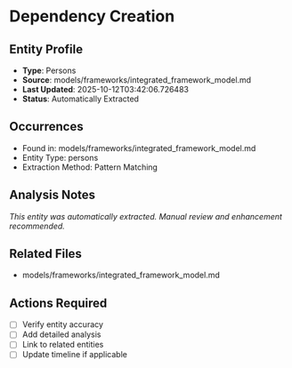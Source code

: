 # Dependency Creation

## Entity Profile
- **Type**: Persons
- **Source**: models/frameworks/integrated_framework_model.md
- **Last Updated**: 2025-10-12T03:42:06.726483
- **Status**: Automatically Extracted

## Occurrences
- Found in: models/frameworks/integrated_framework_model.md
- Entity Type: persons
- Extraction Method: Pattern Matching

## Analysis Notes
*This entity was automatically extracted. Manual review and enhancement recommended.*

## Related Files
- models/frameworks/integrated_framework_model.md

## Actions Required
- [ ] Verify entity accuracy
- [ ] Add detailed analysis
- [ ] Link to related entities
- [ ] Update timeline if applicable
